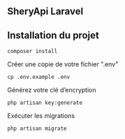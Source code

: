 ## SheryApi Laravel 

<h2> Installation du projet</h2>
<code>composer install</code>

<p>Créer une copie de votre fichier ".env"</p>
<code>cp .env.example .env</code>

<p>Générez votre clé d’encryption</p>
<code>php artisan key:generate</code>

<p>Exécuter les migrations</p>
<code>php artisan migrate</code>